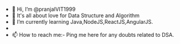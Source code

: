 - 👋 Hi, I’m @pranjalVIT1999
- 👀 It's all about love for Data Structure and Algorithm
- 🌱 I’m currently learning Java,NodeJS,ReactJS,AngularJS.
-
- 📫 How to reach me:- Ping me here for any doubts related to DSA.

<!---
pranjalVIT1999/pranjalVIT1999 is a ✨ special ✨ repository because its `README.md` (this file) appears on your GitHub profile.
You can click the Preview link to take a look at your changes.
--->
